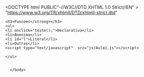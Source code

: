 <DOCTYPE html PUBLIC"-//W3C//DTD XHTML 1.0 Strict//EN" >
"https://www.w3.org/TR/xhtmll/DTD/xhtmll-strict.dtd"
<html xmlns="https://www.w3.org/1999/xhtml">

<head>
<style type="text/css"></style>
<script type="text/javascript" src=js/Aula1.js></script>

<title>
Javascript Aula1
</title>
</head>
<body>

    <h3>Funcoes</strong></h3>
	<ul>
	<li onclick="teste();">Declarativa</li>
	<li>Anonima</li>
	<li id="l">Literal</li>
	<li>Outras</li>
	<script type="text/javascript"  src="js/Aula1.js"></script>
	
	</ul>

   
      </body>


</html>
